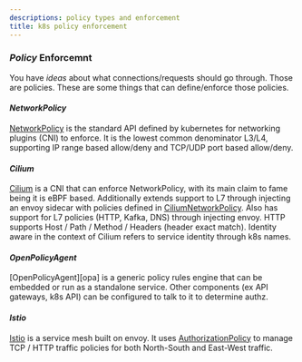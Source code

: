 ```yaml
---
descriptions: policy types and enforcement
title: k8s policy enforcement
---
```


### _Policy_ Enforcemnt

You have _ideas_ about what connections/requests should go through.
Those are policies.
These are some things that can define/enforce those policies.

#### _NetworkPolicy_

[NetworkPolicy][networkpolicy] is the standard API defined by kubernetes
for networking plugins (CNI) to enforce.
It is the lowest common denominator L3/L4,
supporting IP range based allow/deny
and TCP/UDP port based allow/deny.

#### _Cilium_

[Cilium][cilium] is a CNI that can enforce NetworkPolicy,
with its main claim to fame being it is eBPF based.
Additionally extends support to L7 through injecting an envoy sidecar
with policies defined in [CiliumNetworkPolicy][ciliumnetworkpolicy].
Also has support for L7 policies (HTTP, Kafka, DNS) through injecting envoy.
HTTP supports Host / Path / Method / Headers (header exact match).
Identity aware in the context of Cilium refers to service identity
through k8s names.

#### _OpenPolicyAgent_

[OpenPolicyAgent][opa] is a generic policy rules engine
that can be embedded or run as a standalone service.
Other components (ex API gateways, k8s API) can be configured to talk to it
to determine authz.

#### _Istio_

[Istio][istio] is a service mesh built on envoy.
It uses [AuthorizationPolicy][istioauthorization] to manage TCP / HTTP traffic policies
for both North-South and East-West traffic.

[networkpolicy]: https://kubernetes.io/docs/concepts/services-networking/network-policies/
[cilium]: https://cilium.io/
[ciliumnetworkpolicy]: https://docs.cilium.io/en/v1.8/policy/
[istio]: https://istio.io/
[istioauthorization]: https://istio.io/latest/docs/tasks/security/authorization/
